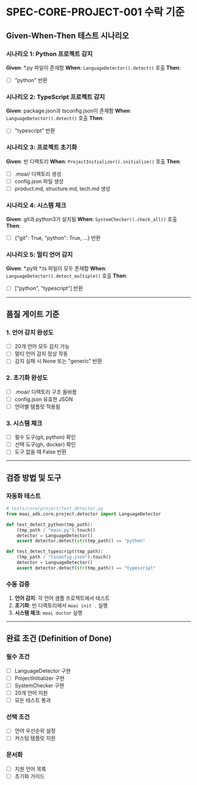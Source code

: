 # SPEC-CORE-PROJECT-001 수락 기준

## Given-When-Then 테스트 시나리오

### 시나리오 1: Python 프로젝트 감지
**Given**: *.py 파일이 존재함
**When**: `LanguageDetector().detect()` 호출
**Then**:
- [ ] "python" 반환

### 시나리오 2: TypeScript 프로젝트 감지
**Given**: package.json과 tsconfig.json이 존재함
**When**: `LanguageDetector().detect()` 호출
**Then**:
- [ ] "typescript" 반환

### 시나리오 3: 프로젝트 초기화
**Given**: 빈 디렉토리
**When**: `ProjectInitializer().initialize()` 호출
**Then**:
- [ ] .moai/ 디렉토리 생성
- [ ] config.json 파일 생성
- [ ] product.md, structure.md, tech.md 생성

### 시나리오 4: 시스템 체크
**Given**: git과 python3가 설치됨
**When**: `SystemChecker().check_all()` 호출
**Then**:
- [ ] {"git": True, "python": True, ...} 반환

### 시나리오 5: 멀티 언어 감지
**Given**: *.py와 *.ts 파일이 모두 존재함
**When**: `LanguageDetector().detect_multiple()` 호출
**Then**:
- [ ] ["python", "typescript"] 반환

---

## 품질 게이트 기준

### 1. 언어 감지 완성도
- [ ] 20개 언어 모두 감지 가능
- [ ] 멀티 언어 감지 정상 작동
- [ ] 감지 실패 시 None 또는 "generic" 반환

### 2. 초기화 완성도
- [ ] .moai/ 디렉토리 구조 올바름
- [ ] config.json 유효한 JSON
- [ ] 언어별 템플릿 적용됨

### 3. 시스템 체크
- [ ] 필수 도구(git, python) 확인
- [ ] 선택 도구(gh, docker) 확인
- [ ] 도구 없을 때 False 반환

---

## 검증 방법 및 도구

### 자동화 테스트
```python
# tests/core/project/test_detector.py
from moai_adk.core.project.detector import LanguageDetector

def test_detect_python(tmp_path):
    (tmp_path / "main.py").touch()
    detector = LanguageDetector()
    assert detector.detect(str(tmp_path)) == "python"

def test_detect_typescript(tmp_path):
    (tmp_path / "tsconfig.json").touch()
    detector = LanguageDetector()
    assert detector.detect(str(tmp_path)) == "typescript"
```

### 수동 검증
1. **언어 감지**: 각 언어 샘플 프로젝트에서 테스트
2. **초기화**: 빈 디렉토리에서 `moai init .` 실행
3. **시스템 체크**: `moai doctor` 실행

---

## 완료 조건 (Definition of Done)

### 필수 조건
- [ ] LanguageDetector 구현
- [ ] ProjectInitializer 구현
- [ ] SystemChecker 구현
- [ ] 20개 언어 지원
- [ ] 모든 테스트 통과

### 선택 조건
- [ ] 언어 우선순위 설정
- [ ] 커스텀 템플릿 지원

### 문서화
- [ ] 지원 언어 목록
- [ ] 초기화 가이드

